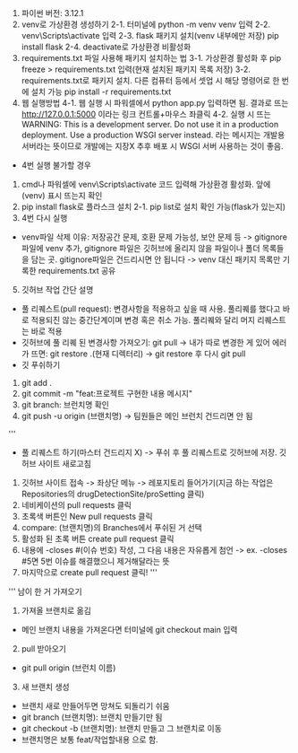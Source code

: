 1. 파이썬 버전: 3.12.1
2. venv로 가상환경 생성하기
   2-1. 터미널에 python -m venv venv 입력
   2-2. venv\Scripts\activate 입력
   2-3. flask 패키지 설치(venv 내부에만 저장) pip install flask
   2-4. deactivate로 가상환경 비활성화
3. requirements.txt 파일 사용해 패키지 설치하는 법
   3-1. 가상환경 활성화 후 pip freeze > requirements.txt 입력(현재 설치된 패키지 목록 저장)
   3-2. requirements.txt로 패키지 설치. 다른 컴퓨터 등에서 셋업 시 해당 명령어로 한 번에 설치 가능 pip install -r requirements.txt
4. 웹 실행방법
   4-1. 웹 실행 시 파워셀에서 python app.py 입력하면 됨. 결과로 뜨는 http://127.0.0.1:5000 이라는 링크 컨트롤+마우스 좌클릭
   4-2. 실행 시 뜨는
   WARNING: This is a development server.
   Do not use it in a production deployment.
   Use a production WSGI server instead.
   라는 메시지는 개발용 서버라는 뜻이므로 개발에는 지장X
   추후 배포 시 WSGI 서버 사용하는 것이 좋음.

- 4번 실행 불가할 경우

1. cmd나 파워셀에 venv\Scripts\activate 코드 입력해 가상환경 활성화. 앞에 (venv) 표시 뜨는지 확인
2. pip install flask로 플라스크 설치
   2-1. pip list로 설치 확인 가능(flask가 있는지)
3. 4번 다시 실행

- venv파일 삭제 이유: 저장공간 문제, 호환 문제 가능성, 보안 문제 등
  -> gitignore 파일에 venv 추가, gitignore 파일은 깃허브에 올리지 않을 파일이나 폴더 목록들을 담는 곳. gitignore파일은 건드리시면 안 됩니다
  -> venv 대신 패키지 목록만 기록한 requirements.txt 공유

5. 깃허브 작업 간단 설명

- 풀 리퀘스트(pull request): 변경사항을 적용하고 싶을 때 사용. 풀리퀘를 했다고 바로 적용되진 않는 중간단계이며 변경 혹은 취소 가능. 풀리퀘와 달리 머지 리퀘스트는 바로 적용
- 깃허브에 풀 리퀘 된 변경사항 가져오기: git pull
  -> 내가 따로 변경한 게 있어 에러가 뜨면: git restore .(현재 디렉터리)
  -> git restore 후 다시 git pull
- 깃 푸쉬하기

1. git add .
2. git commit -m "feat:프로젝트 구현한 내용 메시지"
3. git branch: 브런치명 확인
4. git push -u origin (브랜치명)
   -> 팀원들은 메인 브런치 건드리면 안 됨

'''

- 풀 리퀘스트 하기(마스터 건드리지 X)
  -> 푸쉬 후 풀 리퀘스트로 깃허브에 저장. 깃허브 사이트 새로고침

1. 깃허브 사이트 접속 -> 좌상단 메뉴 -> 레포지토리 들어가기(지금 하는 작업은 Repositories의 drugDetectionSite/proSetting 클릭)
2. 네비케이션의 pull requests 클릭
3. 초록색 버튼인 New pull requests 클릭
4. compare: (브랜치명)의 Branches에서 푸쉬된 거 선택
5. 활성화 된 초록 버튼 create pull request 클릭
6. 내용에 -closes #(이슈 번호) 작성, 그 다음 내용은 자유롭게 첨언
   -> ex. -closes #5면 5번 이슈를 해결했으니 제거해달라는 뜻
7. 마지막으로 create pull request 클릭!
   '''

'''
남이 한 거 가져오기

1. 가져올 브랜치로 옮김

- 메인 브랜치 내용을 가져온다면 터미널에 git checkout main 입력

2. pull 받아오기

- git pull origin (브런치 이름)

3. 새 브랜치 생성

- 브랜치 새로 만들어두면 망쳐도 되돌리기 쉬움
- git branch (브랜치명): 브랜치 만들기만 됨
- git checkout -b (브랜치명): 브랜치 만들고 그 브랜치로 이동
- 브랜치명은 보통 feat/작업할내용 으로 함.
